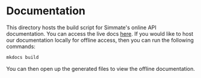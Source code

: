 # Documentation

This directory hosts the build script for Simmate's online API documentation. You can access the live docs [here](https://jacksund.github.io/simmate/home/). If you would like to host our documentation locally for offline access, then you can run the following commands:

``` bash
mkdocs build
```

You can then open up the generated files to view the offline documentation.

